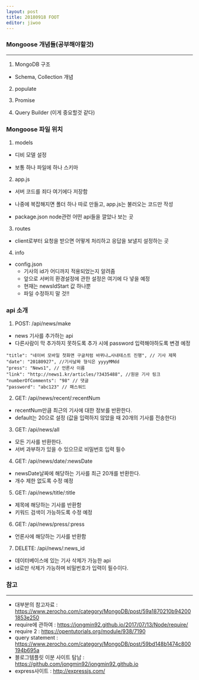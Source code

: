 ```yaml
---
layout: post
title: 20180918 FOOT
editor: jiwoo
---
```


### Mongoose 개념들(공부해야할것)
***

1. MongoDB 구조

* Schema, Collection 개념

2. populate

3. Promise

4. Query Builder (이게 중요할것 같다)

### Mongoose 파일 위치

1. models

* 디비 모델 설정

* 보통 하나 파일에 하나 스키마

2. app.js

* 서버 코드를 죄다 여기에다 저장함

* 나중에 복잡해지면 폴더 하나 따로 만들고, app.js는 불러오는 코드만 작성

* package.json node관련 어떤 api들을 깔았나 보는 곳

3. routes

* client로부터 요청을 받으면 어떻게 처리하고 응답을 보낼지 설정하는 곳

4. info

* config.json
  * 기사의 id가 어디까지 적용되었는지 알려줌
  * 앞으로 서버의 환경설정에 관한 설정은 여기에 다 넣을 예정
  * 현재는 newsIdStart 값 하나뿐
  * 파일 수정하지 말 것!!

### api 소개

1. POST: /api/news/make
  * news 기사를 추가하는 api
  * 다른사람이 막 추가하지 못하도록 추가 시에 password 입력해야하도록 변경 예정
  ~~~
  "title": "네이버 모바일 첫화면 구글처럼 바뀌나…사내테스트 진행", // 기사 제목
  "date": "20180927", //기사날짜 형식은 yyyyMMdd
  "press": "News1", // 언론사 이름
  "link": "http://news1.kr/articles/?3435488", //원문 기사 링크
  "numberOfComments": "98" // 댓글 
  "password": "abc123" // 패스워드 
  ~~~

2. GET: /api/news/recent/:recentNum
 * recentNum만큼 최근의 기사에 대한 정보를 반환한다.
 * default는 20으로 설정 (값을 입력하지 않았을 때 20개의 기사를 전송한다)

3. GET: /api/news/all
 * 모든 기사를 반환한다.
 * 서버 과부하가 있을 수 있으므로 비밀번호 입력 필수

4. GET: /api/news/date/:newsDate
 * newsDate날짜에 해당하는 기사를 최근 20개를 반환한다.
 * 개수 제한 없도록 수정 예정

5. GET: /api/news/title/:title
 * 제목에 해당하는 기사를 반환함
 * 키워드 검색이 가능하도록 수정 예정


6. GET: /api/news/press/:press
 * 언론사에 해당하는 기사를 반환함

7. DELETE: /api/news/:news_id
 * 데이터베이스에 있는 기사 삭제가 가능한 api
 * id로만 삭제가 가능하며 비밀번호가 입력이 필수이다.

### 참고
***
* 대부분의 참고자료 : <https://www.zerocho.com/category/MongoDB/post/59a1870210b942001853e250>
* require에 관하여 : <https://jongmin92.github.io/2017/07/13/Node/require/>
* require 2 : <https://opentutorials.org/module/938/7190>
* query statement : <https://www.zerocho.com/category/MongoDB/post/59bd148b1474c800194b695a>
* 블로그템플릿 이분 사이트 탐남 : <https://github.com/jongmin92/jongmin92.github.io>
* express사이트 : <http://expressjs.com/>


